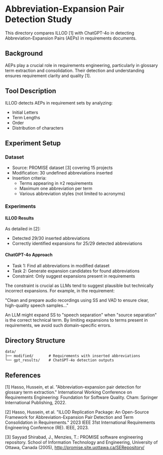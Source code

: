 # Abbreviation-Expansion Pair Detection Study

This directory compares ILLOD [1] with ChatGPT-4o in detecting Abbreviation-Expansion Pairs (AEPs) in requirements documents.

## Background

AEPs play a crucial role in requirements engineering, particularly in glossary term extraction and consolidation. Their detection and understanding ensures requirement clarity and quality [1].

## Tool Description

ILLOD detects AEPs in requirement sets by analyzing:
- Initial Letters
- Term Lengths
- Order
- Distribution of characters

## Experiment Setup

### Dataset
- Source: PROMISE dataset [3] covering 15 projects
- Modification: 30 undefined abbreviations inserted
- Insertion criteria:
  - Terms appearing in ≥2 requirements
  - Maximum one abbreviation per term
  - Various abbreviation styles (not limited to acronyms)

### Experiments

#### ILLOD Results
As detailed in [2]:
- Detected 29/30 inserted abbreviations
- Correctly identified expansions for 25/29 detected abbreviations

#### ChatGPT-4o Approach
- Task 1: Find all abbreviations in modified dataset
- Task 2: Generate expansion candidates for found abbreviations
- Constraint: Only suggest expansions present in requirements

The constraint is crucial as LLMs tend to suggest plausible but technically incorrect expansions. For example, in the requirement:

"Clean and prepare audio recordings using SS and VAD to ensure clear, high-quality speech samples..."

An LLM might expand SS to "speech separation" when "source separation" is the correct technical term. By limiting expansions to terms present in requirements, we avoid such domain-specific errors.

## Directory Structure
```
data/
├── modified/       # Requirements with inserted abbreviations
└── gpt_results/    # ChatGPT-4o detection outputs
```

## References

[1] Hasso, Hussein, et al. "Abbreviation-expansion pair detection for glossary term extraction." International Working Conference on Requirements Engineering: Foundation for Software Quality. Cham: Springer International Publishing, 2022.

[2] Hasso, Hussein, et al. "ILLOD Replication Package: An Open-Source Framework for Abbreviation-Expansion Pair Detection and Term Consolidation in Requirements." 2023 IEEE 31st International Requirements Engineering Conference (RE). IEEE, 2023.

[3] Sayyad Shirabad, J., Menzies, T.: PROMISE software engineering repository. School of Information Technology and Engineering, University of Ottawa, Canada (2005), http://promise.site.uottawa.ca/SERepository/

